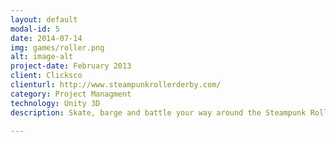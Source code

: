 ```yaml
---
layout: default
modal-id: 5
date: 2014-07-14
img: games/roller.png
alt: image-alt
project-date: February 2013
client: Clicksco
clienturl: http://www.steampunkrollerderby.com/
category: Project Managment
technology: Unity 3D
description: Skate, barge and battle your way around the Steampunk Roller Derby race track. Epically styled in neo-Victorian majesty, glorious heroines battle rumbustious blockers and heinous level bosses to take the jamming crown.<br/><a href="https://itunes.apple.com/app/id628086857">iTunes</a>

---
```

